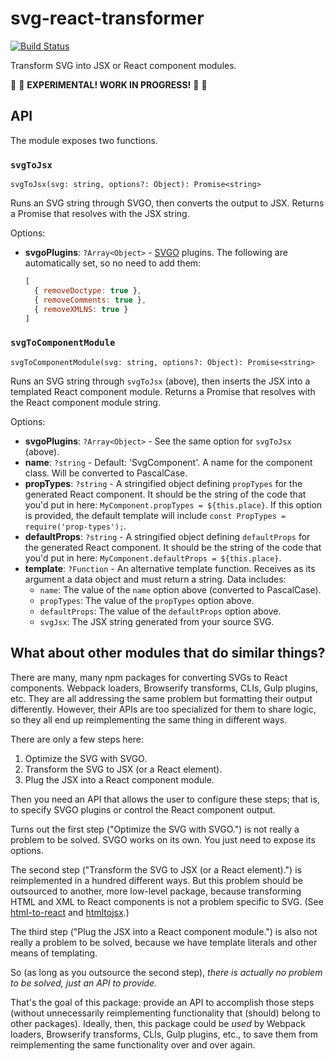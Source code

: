 # svg-react-transformer

[![Build Status](https://travis-ci.org/mapbox/svg-react-transformer.svg?branch=master)](https://travis-ci.org/mapbox/svg-react-transformer)

Transform SVG into JSX or React component modules.

🚧 🚧 **EXPERIMENTAL! WORK IN PROGRESS!** 🚧 🚧

## API

The module exposes two functions.

### `svgToJsx`

`svgToJsx(svg: string, options?: Object): Promise<string>`

Runs an SVG string through SVGO, then converts the output to JSX.
Returns a Promise that resolves with the JSX string.

Options:

- **svgoPlugins**: `?Array<Object>` - [SVGO](https://github.com/svg/svgo) plugins.
  The following are automatically set, so no need to add them:
  ```js
  [
    { removeDoctype: true },
    { removeComments: true },
    { removeXMLNS: true }
  ]
  ```

### `svgToComponentModule`

`svgToComponentModule(svg: string, options?: Object): Promise<string>`

Runs an SVG string through `svgToJsx` (above), then inserts the JSX into a templated React component module.
Returns a Promise that resolves with the React component module string.

Options:
- **svgoPlugins**: `?Array<Object>` - See the same option for `svgToJsx` (above).
- **name**: `?string` - Default: 'SvgComponent'.
  A name for the component class.
  Will be converted to PascalCase.
- **propTypes**: `?string` - A stringified object defining `propTypes` for the generated React component.
  It should be the string of the code that you'd put in here: `MyComponent.propTypes = ${this.place}`.
  If this option is provided, the default template will include `const PropTypes = require('prop-types');`.
- **defaultProps**: `?string` - A stringified object defining `defaultProps` for the generated React component.
  It should be the string of the code that you'd put in here: `MyComponent.defaultProps = ${this.place}`.
- **template**: `?Function` - An alternative template function.
  Receives as its argument a data object and must return a string.
  Data includes:
  - `name`: The value of the `name` option above (converted to PascalCase).
  - `propTypes`: The value of the `propTypes` option above.
  - `defaultProps`: The value of the `defaultProps` option above.
  - `svgJsx`: The JSX string generated from your source SVG.

## What about other modules that do similar things?

There are many, many npm packages for converting SVGs to React components.
Webpack loaders, Browserify transforms, CLIs, Gulp plugins, etc.
They are all addressing the same problem but formatting their output differently.
However, their APIs are too specialized for them to share logic, so they all end up reimplementing the same thing in different ways.

There are only a few steps here:
1. Optimize the SVG with SVGO.
2. Transform the SVG to JSX (or a React element).
3. Plug the JSX into a React component module.

Then you need an API that allows the user to configure these steps; that is, to specify SVGO plugins or control the React component output.

Turns out the first step ("Optimize the SVG with SVGO.") is not really a problem to be solved.
SVGO works on its own.
You just need to expose its options.

The second step ("Transform the SVG to JSX (or a React element).") is reimplemented in a hundred different ways.
But this problem should be outsourced to another, more low-level package, because transforming HTML and XML to React components is not a problem specific to SVG. (See [html-to-react](https://github.com/aknuds1/html-to-react) and [htmltojsx](https://www.npmjs.com/package/htmltojsx).)

The third step ("Plug the JSX into a React component module.") is also not really a problem to be solved, because we have template literals and other means of templating.

So (as long as you outsource the second step), *there is actually no problem to be solved, just an API to provide.*

That's the goal of this package: provide an API to accomplish those steps (without unnecessarily reimplementing functionality that (should) belong to other packages). Ideally, then, this package could be *used* by Webpack loaders, Browserify transforms, CLIs, Gulp plugins, etc., to save them from reimplementing the same functionality over and over again.
